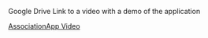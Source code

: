 Google Drive Link to a video with a demo of the application

[AssociationApp Video](https://drive.google.com/file/d/1CBbKua7trTL3Qu4DJTRdcn7q7jhCj1CW/view?usp=sharing)
